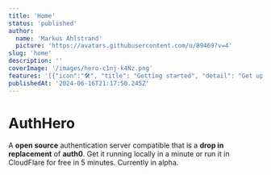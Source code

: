 ```yaml
---
title: 'Home'
status: 'published'
author:
  name: 'Markus Ahlstrand'
  picture: 'https://avatars.githubusercontent.com/u/89469?v=4'
slug: 'home'
description: ''
coverImage: '/images/hero-c1nj-k4Nz.png'
features: '[{"icon":"🛠️", "title": "Getting started", "detail": "Get up and running in minutes"}]'
publishedAt: '2024-06-16T21:17:50.245Z'
---
```


# AuthHero

A **open source** authentication server compatible that is a **drop in replacement** of **auth0**. Get it running locally in a minute or run it in CloudFlare for free in 5 minutes. Currently in alpha.